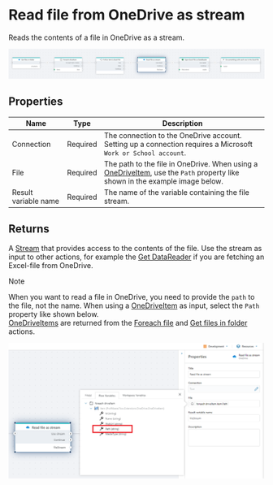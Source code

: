 # Read file from OneDrive as stream

Reads the contents of a file in OneDrive as a stream.

![img](../../../../images/flow/onedrive-read-file-as-stream.png)

## Properties

| Name                 | Type     | Description                                                                                                                                                     |
| -------------------- | -------- | --------------------------------------------------------------------------------------------------------------------------------------------------------------- |
| Connection           | Required | The connection to the OneDrive account. Setting up a connection requires a Microsoft `Work or School account`.                                                  |
| File                 | Required | The path to the file in OneDrive. When using a [OneDriveItem](./api-reference/onedrive-item.md), use the `Path` property like shown in the example image below. |
| Result variable name | Required | The name of the variable containing the file stream.                                                                                                            |

## Returns

A [Stream](https://learn.microsoft.com/en-us/dotnet/api/system.io.stream) that provides access to the contents of the file. Use the stream as input to other actions, for example the [Get DataReader](../excel/get-datareader.md) if you are fetching an Excel-file from OneDrive.

> [!NOTE]
> When you want to read a file in OneDrive, you need to provide the `path` to the file, not the name. When using a [OneDriveItem](./api-reference/onedrive-item.md) as input, select the `Path` property like shown below.  
> [OneDriveItems](./api-reference/onedrive-item.md) are returned from the [Foreach file](foreach-file.md) and [Get files in folder](get-files-in-folder.md) actions.

![img](../../../../images/flow/onedrive-read-file-as-stream-select-file.png)
